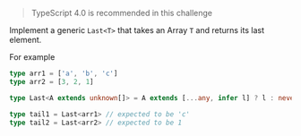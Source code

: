 > TypeScript 4.0 is recommended in this challenge

Implement a generic `Last<T>` that takes an Array `T` and returns its last element.

For example

```ts
type arr1 = ['a', 'b', 'c']
type arr2 = [3, 2, 1]

type Last<A extends unknown[]> = A extends [...any, infer l] ? l : never;

type tail1 = Last<arr1> // expected to be 'c'
type tail2 = Last<arr2> // expected to be 1
```
